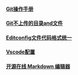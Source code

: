 #### [Git操作手册](https://github.com/luzhanx/doc/blob/master/Git操作手册.md)

#### [Git不上传的目录and文件](https://github.com/luzhanx/doc/blob/master/Git不上传的目录and文件.md)

#### [Editconfig文件代码格式统一](https://github.com/luzhanx/doc/blob/master/Editconfig文件代码格式统一.md)

#### [Vscode配置 ](https://github.com/luzhanx/doc/blob/master/Vscode配置.md)

#### [开源在线 Markdown 编辑器](https://pandao.github.io/editor.md/index.html)
